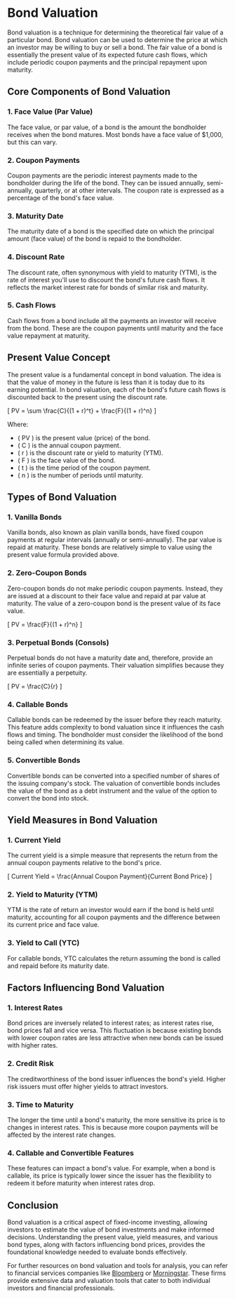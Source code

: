# Bond Valuation

Bond valuation is a technique for determining the theoretical fair value of a particular bond. Bond valuation can be used to determine the price at which an investor may be willing to buy or sell a bond. The fair value of a bond is essentially the present value of its expected future cash flows, which include periodic coupon payments and the principal repayment upon maturity.

## Core Components of Bond Valuation

### 1. **Face Value (Par Value)**
The face value, or par value, of a bond is the amount the bondholder receives when the bond matures. Most bonds have a face value of $1,000, but this can vary.

### 2. **Coupon Payments**
Coupon payments are the periodic interest payments made to the bondholder during the life of the bond. They can be issued annually, semi-annually, quarterly, or at other intervals. The coupon rate is expressed as a percentage of the bond's face value.

### 3. **Maturity Date**
The maturity date of a bond is the specified date on which the principal amount (face value) of the bond is repaid to the bondholder. 

### 4. **Discount Rate**
The discount rate, often synonymous with yield to maturity (YTM), is the rate of interest you'll use to discount the bond's future cash flows. It reflects the market interest rate for bonds of similar risk and maturity.

### 5. **Cash Flows**
Cash flows from a bond include all the payments an investor will receive from the bond. These are the coupon payments until maturity and the face value repayment at maturity.

## Present Value Concept

The present value is a fundamental concept in bond valuation. The idea is that the value of money in the future is less than it is today due to its earning potential. In bond valuation, each of the bond's future cash flows is discounted back to the present using the discount rate.

\[ PV = \sum \frac{C}{(1 + r)^t} + \frac{F}{(1 + r)^n} \]

Where:
- \( PV \) is the present value (price) of the bond.
- \( C \) is the annual coupon payment.
- \( r \) is the discount rate or yield to maturity (YTM).
- \( F \) is the face value of the bond.
- \( t \) is the time period of the coupon payment.
- \( n \) is the number of periods until maturity.

## Types of Bond Valuation

### 1. **Vanilla Bonds**
Vanilla bonds, also known as plain vanilla bonds, have fixed coupon payments at regular intervals (annually or semi-annually). The par value is repaid at maturity. These bonds are relatively simple to value using the present value formula provided above.

### 2. **Zero-Coupon Bonds**
Zero-coupon bonds do not make periodic coupon payments. Instead, they are issued at a discount to their face value and repaid at par value at maturity. The value of a zero-coupon bond is the present value of its face value.

\[ PV = \frac{F}{(1 + r)^n} \]

### 3. **Perpetual Bonds (Consols)**
Perpetual bonds do not have a maturity date and, therefore, provide an infinite series of coupon payments. Their valuation simplifies because they are essentially a perpetuity.

\[ PV = \frac{C}{r} \]

### 4. **Callable Bonds**
Callable bonds can be redeemed by the issuer before they reach maturity. This feature adds complexity to bond valuation since it influences the cash flows and timing. The bondholder must consider the likelihood of the bond being called when determining its value.

### 5. **Convertible Bonds**
Convertible bonds can be converted into a specified number of shares of the issuing company's stock. The valuation of convertible bonds includes the value of the bond as a debt instrument and the value of the option to convert the bond into stock.

## Yield Measures in Bond Valuation

### 1. **Current Yield**
The current yield is a simple measure that represents the return from the annual coupon payments relative to the bond's price.

\[ Current Yield = \frac{Annual Coupon Payment}{Current Bond Price} \]

### 2. **Yield to Maturity (YTM)**
YTM is the rate of return an investor would earn if the bond is held until maturity, accounting for all coupon payments and the difference between its current price and face value.

### 3. **Yield to Call (YTC)**
For callable bonds, YTC calculates the return assuming the bond is called and repaid before its maturity date.

## Factors Influencing Bond Valuation

### 1. **Interest Rates**
Bond prices are inversely related to interest rates; as interest rates rise, bond prices fall and vice versa. This fluctuation is because existing bonds with lower coupon rates are less attractive when new bonds can be issued with higher rates.

### 2. **Credit Risk**
The creditworthiness of the bond issuer influences the bond's yield. Higher risk issuers must offer higher yields to attract investors.

### 3. **Time to Maturity**
The longer the time until a bond's maturity, the more sensitive its price is to changes in interest rates. This is because more coupon payments will be affected by the interest rate changes.

### 4. **Callable and Convertible Features**
These features can impact a bond's value. For example, when a bond is callable, its price is typically lower since the issuer has the flexibility to redeem it before maturity when interest rates drop.

## Conclusion

Bond valuation is a critical aspect of fixed-income investing, allowing investors to estimate the value of bond investments and make informed decisions. Understanding the present value, yield measures, and various bond types, along with factors influencing bond prices, provides the foundational knowledge needed to evaluate bonds effectively.

For further resources on bond valuation and tools for analysis, you can refer to financial services companies like [Bloomberg](https://www.bloomberg.com) or [Morningstar](https://www.morningstar.com). These firms provide extensive data and valuation tools that cater to both individual investors and financial professionals.